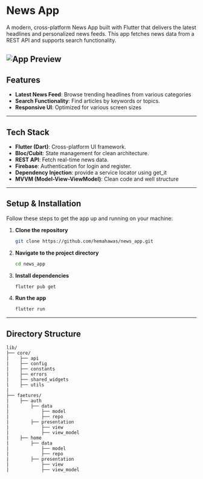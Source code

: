 # News App

A modern, cross-platform News App built with Flutter that delivers the latest headlines and personalized news feeds. This app fetches news data from a REST API and supports search functionality.


![App Preview](https://themindstudios.com/blog/content/images/2019/08/Breaking-News.jpg)
---

## Features

- **Latest News Feed**: Browse trending headlines from various categories
- **Search Functionality**: Find articles by keywords or topics.
- **Responsive UI**: Optimized for various screen sizes

---

## Tech Stack
- **Flutter (Dart)**: Cross-platform UI framework.
- **Bloc/Cubit**: State management for clean architecture.
- **REST API**: Fetch real-time news data.
- **Firebase**: Authentication for login and register.
- **Dependency Injection**: provide a service locator using get_it
- **MVVM (Model-View-ViewModel)**: Clean code and well structure

---

## Setup & Installation

Follow these steps to get the app up and running on your machine:

1. **Clone the repository**
    ```sh
    git clone https://github.com/hemahawas/news_app.git
    ```

2. **Navigate to the project directory**
    ```sh
    cd news_app
    ```
    
3. **Install dependencies**
    ```sh
    flutter pub get
    ```

4. **Run the app**
    ```sh
    flutter run
    ```
---

## Directory Structure

```plaintext
lib/
├── core/        
|    ├── api
|    ├── config
|    ├── constants
|    ├── errors
|    ├── shared_widgets
|    ├── utils
|
├── faetures/
|    ├── auth
|        ├── data
|            ├── model
|            ├── repo
|        ├── presentation
|            ├── view
|            ├── view_model
|    ├── home
|        ├── data
|            ├── model
|            ├── repo
|        ├── presentation
|            ├── view
|            ├── view_model
```
